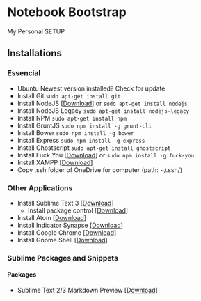 # Notebook Bootstrap

My Personal SETUP

## Installations

### Essencial

* Ubuntu Newest version installed? Check for update
* Install Git `sudo apt-get install git`
* Install NodeJS [[Download](http://nodejs.org/download/)] or `sudo apt-get install nodejs`
* Install NodeJS Legacy `sudo apt-get install nodejs-legacy`
* Install NPM `sudo apt-get install npm`
* Install GruntJS `sudo npm install -g grunt-cli`
* Install Bower `sudo npm install -g bower`
* Install Express `sudo npm install -g express`
* Install Ghostscript `sudo apt-get install ghostscript`
* Install Fuck You [[Download](https://github.com/robotlolita/fuck-you)] or `sudo npm install -g fuck-you`
* Install XAMPP [[Download](https://www.apachefriends.org/pt_br/download.html)]
* Copy .ssh folder of OneDrive for computer (path: ~/.ssh/)

### Other Applications

* Install Sublime Text 3 [[Download](http://www.sublimetext.com/3)]
  - Install package control [[Download](https://sublime.wbond.net/installation#st3)]
* Install Atom [[Download](https://gist.github.com/brenopolanski/35b8223d5297e11e1afc)]
* Install Indicator Synapse [[Download](https://gist.github.com/brenopolanski/cb56125da4fede7a8abf)]
* Install Google Chrome [[Download](https://www.google.com.br/chrome/index.html?hl=pt-BR&brand=CHNG&utm_source=pt-BR-hpp&utm_medium=hpp&utm_campaign=pt-BR)]
* Install Gnome Shell [[Download](https://gist.github.com/brenopolanski/2b0596c05d9cf6efc37d)]

### Sublime Packages and Snippets

#### Packages

* Sublime Text 2/3 Markdown Preview [[Download](https://github.com/revolunet/sublimetext-markdown-preview)]
